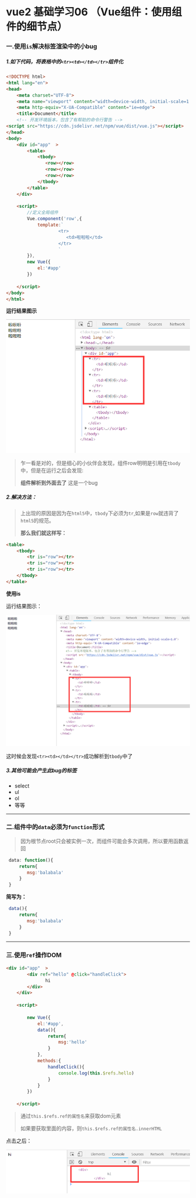 # vue2 基础学习06 （Vue组件：使用组件的细节点）

### 一.使用`is`解决标签渲染中的小bug

##### 1.如下代码，将表格中的`<tr><td></td></tr>`组件化

```html
<!DOCTYPE html>
<html lang="en">
<head>
    <meta charset="UTF-8">
    <meta name="viewport" content="width=device-width, initial-scale=1.0">
    <meta http-equiv="X-UA-Compatible" content="ie=edge">
    <title>Document</title>
    <!-- 开发环境版本，包含了有帮助的命令行警告 -->
<script src="https://cdn.jsdelivr.net/npm/vue/dist/vue.js"></script>
</head>
<body>
    <div id="app"  >
        <table>
            <tbody>
               <row></row>
               <row></row>
               <row></row>
            </tbody>
        </table>
    </div>

    <script>
        //定义全局组件
        Vue.component('row',{
            template:`
                    <tr>
                       <td>啦啦啦</td>
                    </tr>
                    `
        }),
        new Vue({
            el:'#app'
        })

    </script>
</body>
</html>
```

**运行结果图示**

![](https://raw.githubusercontent.com/HunterXing/resourse/master/images/20190319220024.png)

>  乍一看是对的，但是细心的小伙伴会发现，组件row明明是引用在`tbody`中，但是在运行之后会发现:
>
> **组件解析到外面去了**  这是一个bug

##### **2.解决方法：**

> 上出现的原因是因为在`html5`中，`tbody`下必须为`tr`,如果是`row`就违背了`html5`的规范。
>
> **那么我们就这样写：**

```html
<table>
    <tbody>
        <tr is="row"></tr>
        <tr is="row"></tr>
        <tr is="row"></tr>
    </tbody>
</table>
```

**使用is**

运行结果图示：

![](https://raw.githubusercontent.com/HunterXing/resourse/master/images/20190319220916.png)

这时候会发现`<tr><td></td></tr>`成功解析到`tbody`中了

##### 3.其他可能会产生此bug的标签 

- select
- ul
- ol
- 等等

----------------

### 二.组件中的`data`必须为`function`形式

> 因为根节点root只会被实例一次，而组件可能会多次调用，所以要用函数返回

```javascript
 data: function(){
     return{
     	msg:'balabala'
     }
 }
```



**简写为：**

```javascript
 data(){
     return{
     	msg:'balabala'
     }
 }
```



--------------



### 三.使用`ref`操作DOM


```html
<div id="app"  >
        <div ref="hello" @click="handleClick">
               hi
        </div>
    </div>

    <script>
       
        new Vue({
            el:'#app',
            data(){
                return{
                    msg:'hello'
                }
            },
            methods:{
                handleClick(){
                    console.log(this.$refs.hello)
                }
            }
        })

    </script>
```

> 通过`this.$refs.ref的属性名`来获取dom元素
>
> 如果要获取里面的内容，则`this.$refs.ref的属性名.innerHTML`




点击之后：

![](https://raw.githubusercontent.com/HunterXing/resourse/master/images/20190320082936.png)





